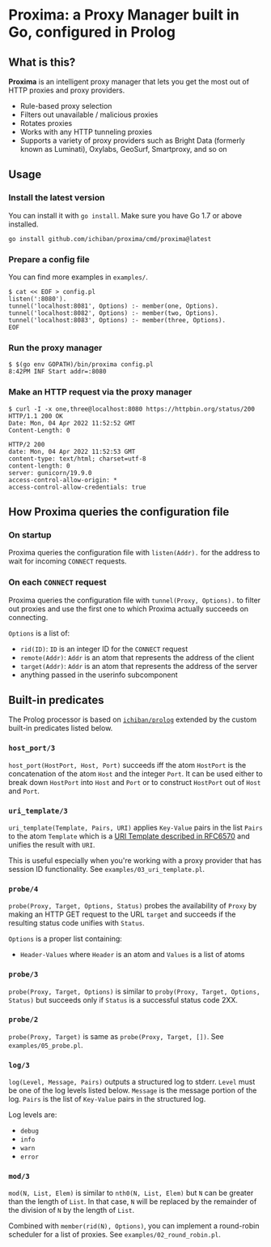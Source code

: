# Proxima: a Proxy Manager built in Go, configured in Prolog

## What is this?

**Proxima** is an intelligent proxy manager that lets you get the most out of HTTP proxies and proxy providers.

- Rule-based proxy selection
- Filters out unavailable / malicious proxies
- Rotates proxies
- Works with any HTTP tunneling proxies
- Supports a variety of proxy providers such as Bright Data (formerly known as Luminati), Oxylabs, GeoSurf, Smartproxy, and so on

## Usage

### Install the latest version

You can install it with `go install`. Make sure you have Go 1.7 or above installed.

```console
go install github.com/ichiban/proxima/cmd/proxima@latest
```

### Prepare a config file

You can find more examples in `examples/`.

```console
$ cat << EOF > config.pl
listen(':8080').
tunnel('localhost:8081', Options) :- member(one, Options).
tunnel('localhost:8082', Options) :- member(two, Options).
tunnel('localhost:8083', Options) :- member(three, Options).
EOF
```

### Run the proxy manager

```console
$ $(go env GOPATH)/bin/proxima config.pl
8:42PM INF Start addr=:8080
```

### Make an HTTP request via the proxy manager

```console
$ curl -I -x one,three@localhost:8080 https://httpbin.org/status/200
HTTP/1.1 200 OK
Date: Mon, 04 Apr 2022 11:52:52 GMT
Content-Length: 0

HTTP/2 200 
date: Mon, 04 Apr 2022 11:52:53 GMT
content-type: text/html; charset=utf-8
content-length: 0
server: gunicorn/19.9.0
access-control-allow-origin: *
access-control-allow-credentials: true
```

## How Proxima queries the configuration file

### On startup 

Proxima queries the configuration file with `listen(Addr).` for the address to wait for incoming `CONNECT` requests.

### On each `CONNECT` request

Proxima queries the configuration file with `tunnel(Proxy, Options).` to filter out proxies and use the first one to which Proxima actually succeeds on connecting.

`Options` is a list of:
- `rid(ID)`: `ID` is an integer ID for the `CONNECT` request
- `remote(Addr)`: `Addr` is an atom that represents the address of the client 
- `target(Addr)`: `Addr` is an atom that represents the address of the server
- anything passed in the userinfo subcomponent

## Built-in predicates

The Prolog processor is based on [`ichiban/prolog`](https://github.com/ichiban/prolog) extended by the custom built-in predicates listed below.

### `host_port/3`

`host_port(HostPort, Host, Port)` succeeds iff the atom `HostPort` is the concatenation of the atom `Host` and the integer `Port`.
It can be used either to break down `HostPort` into `Host` and `Port` or to construct `HostPort` out of `Host` and `Port`.

### `uri_template/3` 

`uri_template(Template, Pairs, URI)` applies `Key-Value` pairs in the list `Pairs` to the atom `Template` which is a [URI Template described in RFC6570](https://datatracker.ietf.org/doc/html/rfc6570/) and unifies the result with `URI`.

This is useful especially when you're working with a proxy provider that has session ID functionality. See `examples/03_uri_template.pl`. 

### `probe/4` 

`probe(Proxy, Target, Options, Status)` probes the availability of `Proxy` by making an HTTP GET request to the URL `target` and succeeds if the resulting status code unifies with `Status`.

`Options` is a proper list containing:
- `Header-Values` where `Header` is an atom and `Values` is a list of atoms

### `probe/3` 

`probe(Proxy, Target, Options)` is similar to `proby(Proxy, Target, Options, Status)` but succeeds only if `Status` is a successful status code 2XX.

### `probe/2`

`probe(Proxy, Target)` is same as `probe(Proxy, Target, [])`. See `examples/05_probe.pl`.

### `log/3`

`log(Level, Message, Pairs)` outputs a structured log to stderr. `Level` must be one of the log levels listed below. `Message` is the message portion of the log. `Pairs` is the list of `Key-Value` pairs in the structured log.

Log levels are:
- `debug`
- `info`
- `warn`
- `error`

### `mod/3`

`mod(N, List, Elem)` is similar to `nth0(N, List, Elem)` but `N` can be greater than the length of `List`. In that case, `N` will be replaced by the remainder of the division of `N` by the length of `List`.

Combined with `member(rid(N), Options)`, you can implement a round-robin scheduler for a list of proxies. See `examples/02_round_robin.pl`.


